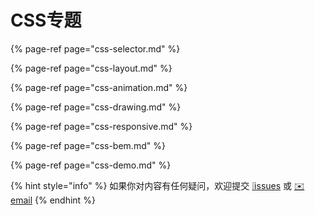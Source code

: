 # CSS专题

{% page-ref page="css-selector.md" %}

{% page-ref page="css-layout.md" %}

{% page-ref page="css-animation.md" %}

{% page-ref page="css-drawing.md" %}

{% page-ref page="css-responsive.md" %}

{% page-ref page="css-bem.md" %}

{% page-ref page="css-demo.md" %}

{% hint style="info" %}
如果你对内容有任何疑问，欢迎提交 [❕issues](https://github.com/MrEnvision/Front-end_learning_notes/issues) 或 [ ✉️ email](mailto:EnvisionShen@gmail.com)
{% endhint %}

